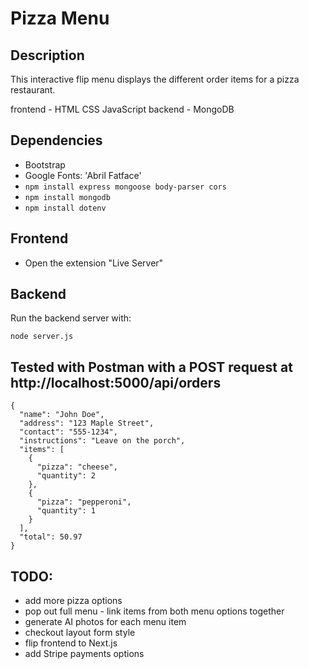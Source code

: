 # Pizza Menu

## Description

This interactive flip menu displays the different order items for a pizza restaurant.

frontend - HTML CSS JavaScript
backend - MongoDB

## Dependencies

- Bootstrap
- Google Fonts: 'Abril Fatface'
- `npm install express mongoose body-parser cors`
- `npm install mongodb`
- `npm install dotenv`

## Frontend

- Open the extension "Live Server"

## Backend

Run the backend server with:

```
node server.js
```

## Tested with Postman with a POST request at http://localhost:5000/api/orders

```
{
  "name": "John Doe",
  "address": "123 Maple Street",
  "contact": "555-1234",
  "instructions": "Leave on the porch",
  "items": [
    {
      "pizza": "cheese",
      "quantity": 2
    },
    {
      "pizza": "pepperoni",
      "quantity": 1
    }
  ],
  "total": 50.97
}

```

## TODO:

- add more pizza options
- pop out full menu - link items from both menu options together
- generate AI photos for each menu item
- checkout layout form style
- flip frontend to Next.js
- add Stripe payments options
